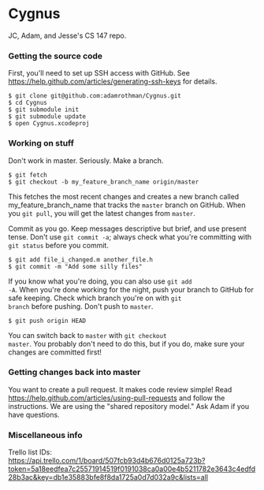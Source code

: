 # Cygnus
JC, Adam, and Jesse's CS 147 repo.

### Getting the source code
First, you'll need to set up SSH access with GitHub. See https://help.github.com/articles/generating-ssh-keys for details.

    $ git clone git@github.com:adamrothman/Cygnus.git
    $ cd Cygnus
    $ git submodule init
    $ git submodule update
    $ open Cygnus.xcodeproj

### Working on stuff
Don't work in master. Seriously. Make a branch.

    $ git fetch
    $ git checkout -b my_feature_branch_name origin/master

This fetches the most recent changes and creates a new branch called my_feature_branch_name that tracks the <code>master</code> branch on GitHub. When you <code>git pull</code>, you will get the latest changes from <code>master</code>.

Commit as you go. Keep messages descriptive but brief, and use present tense. Don't use <code>git commit -a</code>; always check what you're committing with <code>git status</code> before you commit.

    $ git add file_i_changed.m another_file.h
    $ git commit -m "Add some silly files"

If you know what you're doing, you can also use <code>git add -A</code>. When you're done working for the night, push your branch to GitHub for safe keeping. Check which branch you're on with <code>git branch</code> before pushing. Don't push to <code>master</code>.

    $ git push origin HEAD

You can switch back to <code>master</code> with <code>git checkout master</code>. You probably don't need to do this, but if you do, make sure your changes are committed first!

### Getting changes back into master
You want to create a pull request. It makes code review simple! Read https://help.github.com/articles/using-pull-requests and follow the instructions. We are using the "shared repository model." Ask Adam if you have questions.

### Miscellaneous info
Trello list IDs:  
https://api.trello.com/1/board/507fcb93d4b676d0125a723b?token=5a18eedfea7c25571914519f0191038ca0a00e4b5211782e3643c4edfd28b3ac&key=db1e35883bfe8f8da1725a0d7d032a9c&lists=all

